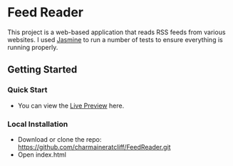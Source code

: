 # Feed Reader

This project is a web-based application that reads RSS feeds from various websites. I used [Jasmine](http://jasmine.github.io/) to run a number of tests to ensure everything is running properly.

## Getting Started

### Quick Start

* You can view the [Live Preview](https://cdn.rawgit.com/charmaineratcliff/FeedReader/95dd0c29/index.html) here.

### Local Installation

* Download or clone the repo: https://github.com/charmaineratcliff/FeedReader.git
* Open index.html
